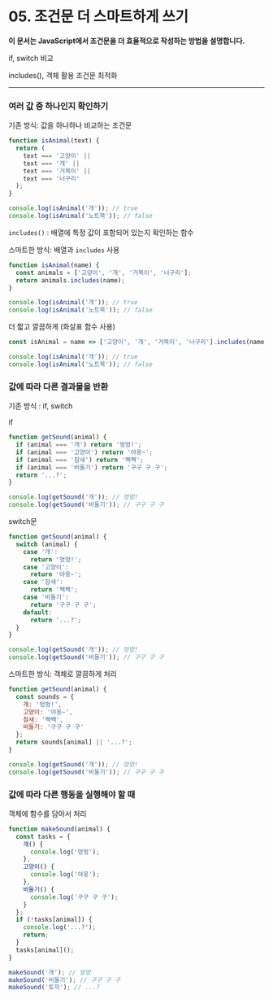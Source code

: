 # 05. 조건문 더 스마트하게 쓰기
**이 문서는 JavaScript에서 조건문을 더 효율적으로 작성하는 방법을 설명합니다.**

if, switch 비교

includes(), 객체 활용 조건문 최적화

---

### 여러 값 중 하나인지 확인하기
기존 방식: 값을 하나하나 비교하는 조건문
```js
function isAnimal(text) {
  return (
    text === '고양이' || 
    text === '개' || 
    text === '거북이' || 
    text === '너구리'
  );
}

console.log(isAnimal('개')); // true
console.log(isAnimal('노트북')); // false
```

`includes()` : 배열에 특정 값이 포함되어 있는지 확인하는 함수

스마트한 방식: 배열과 `includes` 사용
```js
function isAnimal(name) {
  const animals = ['고양이', '개', '거북이', '너구리'];
  return animals.includes(name);
}

console.log(isAnimal('개')); // true
console.log(isAnimal('노트북')); // false
```

더 짧고 깔끔하게 (화살표 함수 사용)
```js
const isAnimal = name => ['고양이', '개', '거북이', '너구리'].includes(name);

console.log(isAnimal('개')); // true
console.log(isAnimal('노트북')); // false
```

### 값에 따라 다른 결과물을 반환
기존 방식 : if, switch

if
```js
function getSound(animal) {
  if (animal === '개') return '멍멍!';
  if (animal === '고양이') return '야옹~';
  if (animal === '참새') return '짹짹';
  if (animal === '비둘기') return '구구 구 구';
  return '...?';
}

console.log(getSound('개')); // 멍멍!
console.log(getSound('비둘기')); // 구구 구 구
```
switch문
```js
function getSound(animal) {
  switch (animal) {
    case '개':
      return '멍멍!';
    case '고양이':
      return '야옹~';
    case '참새':
      return '짹짹';
    case '비둘기':
      return '구구 구 구';
    default:
      return '...?';
  }
}

console.log(getSound('개')); // 멍멍!
console.log(getSound('비둘기')); // 구구 구 구
```

스마트한 방식: 객체로 깔끔하게 처리
```js
function getSound(animal) {
  const sounds = {
    개: '멍멍!',
    고양이: '야옹~',
    참새: '짹짹',
    비둘기: '구구 구 구'
  };
  return sounds[animal] || '...?';
}

console.log(getSound('개')); // 멍멍!
console.log(getSound('비둘기')); // 구구 구 구
```

### 값에 따라 다른 행동을 실행해야 할 때
객체에 함수를 담아서 처리
```js
function makeSound(animal) {
  const tasks = {
    개() {
      console.log('멍멍');
    },
    고양이() {
      console.log('야옹');
    },
    비둘기() {
      console.log('구구 구 구');
    }
  };
  if (!tasks[animal]) {
    console.log('...?');
    return;
  }
  tasks[animal]();
}

makeSound('개'); // 멍멍
makeSound('비둘기'); // 구구 구 구
makeSound('토끼'); // ...?
```